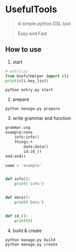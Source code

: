 # UsefulTools
>A simple python DSL tool

> Easy and Fast 
## How to use
1. start
```python
# entry.py
from UsefulHelper import cli
print(cli.key_list)
```
```shell
python entry.py start
```
2. prepare
```shell
python manage.py prepare
```
3. write grammar and function
```markdown
grammar.usg 
example:none
    info:info()
    things:+
        date:data()
        id:id_()
end:end()
```
```python
name = 'example'


def info():
    print('info')


def data():
    print('Data')


def id_():
    print(0)
```
4. build & create
```shell
python manage.py build
python manage.py create
```

